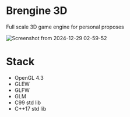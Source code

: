 # Brengine 3D

Full scale 3D game engine for personal proposes

![Screenshot from 2024-12-29 02-59-52](https://github.com/user-attachments/assets/6532a9da-d7d8-4651-86a5-40f4a5493538)

# Stack
- OpenGL 4.3
- GLEW
- GLFW
- GLM
- C99 std lib
- C++17 std lib
